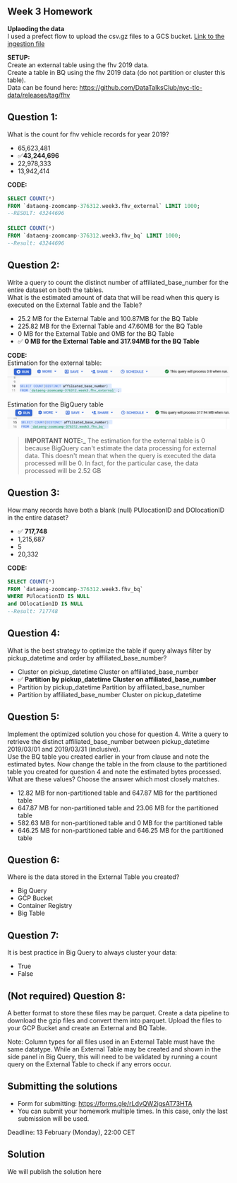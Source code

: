 ## Week 3 Homework

<b>Uplaoding the data</b></br>
I used a prefect flow to upload the csv.gz files to a GCS bucket. [Link to the ingestion file](./etl_web_to_cgs.py)

<b>SETUP:</b></br>
Create an external table using the fhv 2019 data. </br>
Create a table in BQ using the fhv 2019 data (do not partition or cluster this table). </br>
Data can be found here: https://github.com/DataTalksClub/nyc-tlc-data/releases/tag/fhv </p>

## Question 1:
What is the count for fhv vehicle records for year 2019?
- 65,623,481  
- ✅**43,244,696** 
- 22,978,333
- 13,942,414

<b>CODE:</b></br>
```sql
SELECT COUNT(*) 
FROM `dataeng-zoomcamp-376312.week3.fhv_external` LIMIT 1000;
--RESULT: 43244696

SELECT COUNT(*) 
FROM `dataeng-zoomcamp-376312.week3.fhv_bq` LIMIT 1000;
--Result: 43244696
```

## Question 2:
Write a query to count the distinct number of affiliated_base_number for the entire dataset on both the tables.</br> 
What is the estimated amount of data that will be read when this query is executed on the External Table and the Table?

- 25.2 MB for the External Table and 100.87MB for the BQ Table
- 225.82 MB for the External Table and 47.60MB for the BQ Table
- 0 MB for the External Table and 0MB for the BQ Table
- ✅ **0 MB for the External Table and 317.94MB for the BQ Table** 

<b>CODE:</b></br>
Estimation for the external table:
![Estimation External](./images/q2_external.png)


Estimation for the BigQuery table
![Estimation Big Query](./images/q2_bigquery.png)

> **IMPORTANT NOTE:_**  The estimation for the external table is 0 because BigQuery can't estimate the data processing for external data. This doesn't mean that when the query is executed the data processed will be 0. In fact, for the particular case, the data processed will be 2.52 GB

## Question 3:
How many records have both a blank (null) PUlocationID and DOlocationID in the entire dataset?
- ✅ **717,748** 
- 1,215,687
- 5
- 20,332

<b>CODE:</b></br>
```sql
SELECT COUNT(*)
FROM `dataeng-zoomcamp-376312.week3.fhv_bq` 
WHERE PUlocationID IS NULL  
and DOlocationID IS NULL
--Result: 717748
```

## Question 4:
What is the best strategy to optimize the table if query always filter by pickup_datetime and order by affiliated_base_number?
- Cluster on pickup_datetime Cluster on affiliated_base_number
- ✅ **Partition by pickup_datetime Cluster on affiliated_base_number**
- Partition by pickup_datetime Partition by affiliated_base_number
- Partition by affiliated_base_number Cluster on pickup_datetime

## Question 5:
Implement the optimized solution you chose for question 4. Write a query to retrieve the distinct affiliated_base_number between pickup_datetime 2019/03/01 and 2019/03/31 (inclusive).</br> 
Use the BQ table you created earlier in your from clause and note the estimated bytes. Now change the table in the from clause to the partitioned table you created for question 4 and note the estimated bytes processed. What are these values? Choose the answer which most closely matches.
- 12.82 MB for non-partitioned table and 647.87 MB for the partitioned table
- 647.87 MB for non-partitioned table and 23.06 MB for the partitioned table
- 582.63 MB for non-partitioned table and 0 MB for the partitioned table
- 646.25 MB for non-partitioned table and 646.25 MB for the partitioned table


## Question 6: 
Where is the data stored in the External Table you created?

- Big Query
- GCP Bucket
- Container Registry
- Big Table


## Question 7:
It is best practice in Big Query to always cluster your data:
- True
- False


## (Not required) Question 8:
A better format to store these files may be parquet. Create a data pipeline to download the gzip files and convert them into parquet. Upload the files to your GCP Bucket and create an External and BQ Table. 


Note: Column types for all files used in an External Table must have the same datatype. While an External Table may be created and shown in the side panel in Big Query, this will need to be validated by running a count query on the External Table to check if any errors occur. 
 
## Submitting the solutions

* Form for submitting: https://forms.gle/rLdvQW2igsAT73HTA
* You can submit your homework multiple times. In this case, only the last submission will be used. 

Deadline: 13 February (Monday), 22:00 CET


## Solution

We will publish the solution here
